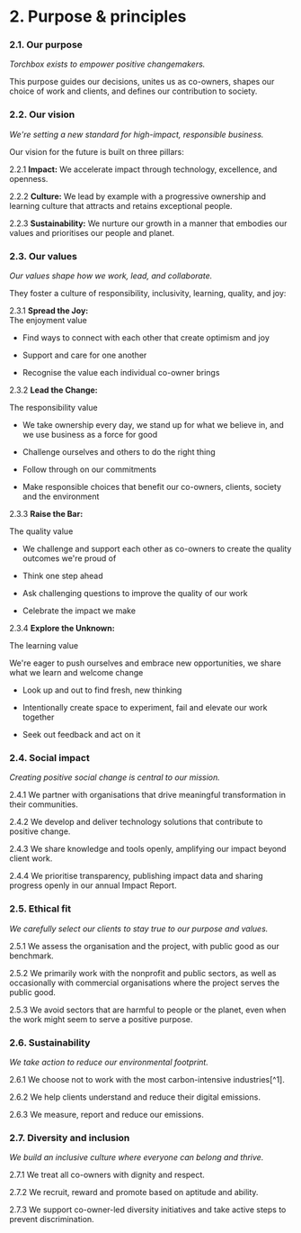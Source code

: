 # 2. Purpose & principles

### 2.1. Our purpose

*Torchbox exists to empower positive changemakers.*

This purpose guides our decisions, unites us as co-owners, shapes our
choice of work and clients, and defines our contribution to society.

### 2.2. Our vision

*We\'re setting a new standard for high-impact, responsible business.*

Our vision for the future is built on three pillars:

2.2.1 **Impact:** We accelerate impact through technology, excellence, and
openness.

2.2.2 **Culture:** We lead by example with a progressive ownership and
learning culture that attracts and retains exceptional people.

2.2.3 **Sustainability:** We nurture our growth in a manner that embodies
our values and prioritises our people and planet.

### 2.3. Our values

*Our values shape how we work, lead, and collaborate.*

They foster a culture of responsibility, inclusivity, learning, quality,
and joy:

2.3.1 **Spread the Joy:**\
The enjoyment value

-   Find ways to connect with each other that create optimism and joy

-   Support and care for one another

-   Recognise the value each individual co-owner brings

2.3.2 **Lead the Change:**

The responsibility value

-   We take ownership every day, we stand up for what we believe in, and we use business as a force for good

-   Challenge ourselves and others to do the right thing

-   Follow through on our commitments

-   Make responsible choices that benefit our co-owners, clients, society and the environment

2.3.3 **Raise the Bar:**

The quality value

-   We challenge and support each other as co-owners to create the quality outcomes we're proud of

-   Think one step ahead

-   Ask challenging questions to improve the quality of our work

-   Celebrate the impact we make

2.3.4 **Explore the Unknown:**

The learning value

We're eager to push ourselves and embrace new opportunities, we share
what we learn and welcome change

-   Look up and out to find fresh, new thinking

-   Intentionally create space to experiment, fail and elevate our work together

-   Seek out feedback and act on it

### 2.4. Social impact

*Creating positive social change is central to our mission.*

2.4.1 We partner with organisations that drive meaningful transformation
in their communities.

2.4.2 We develop and deliver technology solutions that contribute to
positive change.

2.4.3 We share knowledge and tools openly, amplifying our impact beyond
client work.

2.4.4 We prioritise transparency, publishing impact data and sharing
progress openly in our annual Impact Report.

### 2.5. Ethical fit

*We carefully select our clients to stay true to our purpose and
values.*

2.5.1 We assess the organisation and the project, with public good as our
benchmark.

2.5.2 We primarily work with the nonprofit and public sectors, as well as
occasionally with commercial organisations where the project serves the
public good.

2.5.3 We avoid sectors that are harmful to people or the planet, even when
the work might seem to serve a positive purpose.

### 2.6. Sustainability

*We take action to reduce our environmental footprint.*

2.6.1 We choose not to work with the most carbon-intensive industries[^1].

2.6.2 We help clients understand and reduce their digital emissions.

2.6.3 We measure, report and reduce our emissions.

### 2.7. Diversity and inclusion

*We build an inclusive culture where everyone can belong and thrive.*

2.7.1 We treat all co-owners with dignity and respect.

2.7.2 We recruit, reward and promote based on aptitude and ability.

2.7.3 We support co-owner-led diversity initiatives and take active steps
to prevent discrimination.
